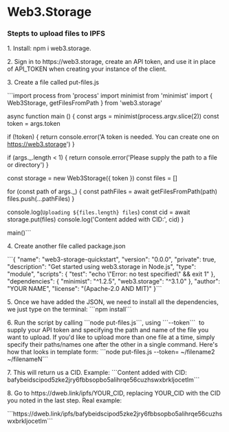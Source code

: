 # Web3.Storage

<h3>Stepts to upload files to IPFS</h3>

<p>1. Install: npm i web3.storage.</p>
<p>2. Sign in to https://web3.storage, create an API token, and use it in place of API_TOKEN when creating your instance of the client.</p>
<p>3. Create a file called put-files.js</p>
```import process from 'process'
import minimist from 'minimist'
import { Web3Storage, getFilesFromPath } from 'web3.storage'

async function main () {
const args = minimist(process.argv.slice(2))
const token = args.token

if (!token) {
return console.error('A token is needed. You can create one on https://web3.storage')
}

if (args.\_.length < 1) {
return console.error('Please supply the path to a file or directory')
}

const storage = new Web3Storage({ token })
const files = []

for (const path of args.\_) {
const pathFiles = await getFilesFromPath(path)
files.push(...pathFiles)
}

console.log(`Uploading ${files.length} files`)
const cid = await storage.put(files)
console.log('Content added with CID:', cid)
}

main()```

<p>4. Create another file called package.json</p>
```{
    "name": "web3-storage-quickstart",
    "version": "0.0.0",
    "private": true,
    "description": "Get started using web3.storage in Node.js",
    "type": "module",
    "scripts": {
        "test": "echo \"Error: no test specified\" && exit 1"
    },
    "dependencies": {
        "minimist": "^1.2.5",
        "web3.storage": "^3.1.0"
    },
    "author": "YOUR NAME",
    "license": "(Apache-2.0 AND MIT)"
}```
<p>5. Once we have added the JSON, we need to install all the dependencies, we just type on the terminal: ```npm install``` </p>
<p>6. Run the script by calling ```node put-files.js```, using ```--token```  to supply your API token and specifying the path and name of the file you want to upload. If you'd like to upload more than one file at a time, simply specify their paths/names one after the other in a single command. Here's how that looks in template form:
```node put-files.js --token=<YOUR_TOKEN> <filename1> ~/filename2 ~/filenameN```
</p>
<p>7. This will return us a CID. Example: ```Content added with CID: bafybeidscipod5zke2jry6fbbsopbo5alihrqe56cuzhswxbrkljocetlm``` </p>
<p>8. Go to https://dweb.link/ipfs/YOUR_CID, replacing YOUR_CID with the CID you noted in the last step. Real example:</p>
```https://dweb.link/ipfs/bafybeidscipod5zke2jry6fbbsopbo5alihrqe56cuzhswxbrkljocetlm```
